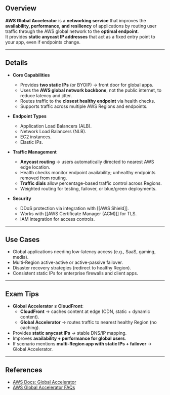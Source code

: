 ## **Overview**
**AWS Global Accelerator** is a **networking service** that improves the **availability, performance, and resiliency** of applications by routing user traffic through the AWS global network to the **optimal endpoint**.  
It provides **static anycast IP addresses** that act as a fixed entry point to your app, even if endpoints change.

---
## **Details**
- **Core Capabilities**
	- Provides **two static IPs** (or BYOIP) → front door for global apps.
	- Uses the **AWS global network backbone**, not the public internet, to reduce latency and jitter.
	- Routes traffic to the **closest healthy endpoint** via health checks.
	- Supports traffic across multiple AWS Regions and endpoints.

- **Endpoint Types**
	- Application Load Balancers (ALB).
	- Network Load Balancers (NLB).
	- EC2 instances.
	- Elastic IPs.

- **Traffic Management**
	- **Anycast routing** → users automatically directed to nearest AWS edge location.
	- Health checks monitor endpoint availability; unhealthy endpoints removed from routing.
	- **Traffic dials** allow percentage-based traffic control across Regions.
	- Weighted routing for testing, failover, or blue/green deployments.

- **Security**
	- DDoS protection via integration with [[AWS Shield]].
	- Works with [[AWS Certificate Manager (ACM)]] for TLS.
	- IAM integration for access controls.

---

## **Use Cases**
- Global applications needing low-latency access (e.g., SaaS, gaming, media).
- Multi-Region active-active or active-passive failover.
- Disaster recovery strategies (redirect to healthy Region).
- Consistent static IPs for enterprise firewalls and client apps.

---
## **Exam Tips**
- **Global Accelerator ≠ CloudFront**:  
	- **CloudFront** → caches content at edge (CDN, static + dynamic content).  
	- **Global Accelerator** → routes traffic to nearest healthy Region (no caching).  
- Provides **static anycast IPs** → stable DNS/IP mapping.  
- Improves **availability + performance for global users**.  
- If scenario mentions **multi-Region app with static IPs + failover** → Global Accelerator.  

---

## **References**
- [AWS Docs: Global Accelerator](https://docs.aws.amazon.com/global-accelerator/)  
- [AWS Global Accelerator FAQs](https://aws.amazon.com/global-accelerator/faqs/)  